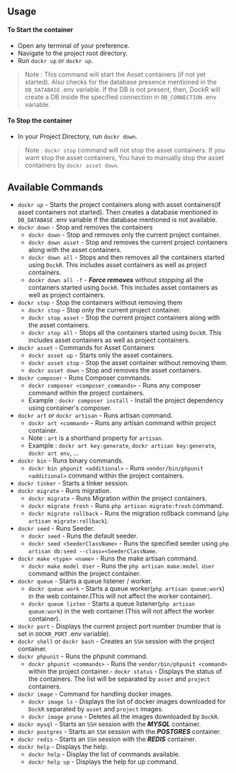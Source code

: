 ## Usage

#### To Start the container
- Open any terminal of your preference.
- Navigate to the project root directory.
- Run `dockr up` or `dockr up`.

> Note : This command will start the Asset containers (if not yet started). Also checks for the database presence mentioned in the `DB_DATABASE` .env variable. If the DB is not present, then, DockR will create a DB inside the specified connection in `DB_CONNECTION` .env variable.

#### To Stop the container
- In your Project Directory, run `dockr down`.

> Note : `dockr stop` command will not stop the asset containers. If you want stop the asset containers, You have to manually stop the asset containers by `dockr asset down`.

## Available Commands

- `dockr up` - Starts the project containers along with asset containers(if asset containers not started). Then creates a database mentioned in `DB_DATABASE` .env variable if the database mentioned is not available.
- `dockr down` - Stop and removes the containers
    - `dockr down` - Stop and removes only the current project container.
    - `dockr down asset` - Stop and removes the current project containers along with the asset containers.
    - `dockr down all` - Stops and then removes all the containers started using `DockR`. This includes asset containers as well as project containers.
    - `dockr down all -f` - ***Force removes*** without *stopping* all the containers started using `DockR`. This includes asset containers as well as project containers.
- `dockr stop` - Stop the containers without removing them
    - `dockr stop` - Stop only the current project container.
    - `dockr stop asset` - Stop the current project containers along with the asset containers.
    - `dockr stop all` - Stops all the containers started using `DockR`. This includes asset containers as well as project containers.
- `dockr asset` - Commands for Asset Containers
    - `dockr asset up` - Starts only the asset containers.
    - `dockr asset stop` - Stop the asset container without removing them.
    - `dockr asset down` - Stop and removes the asset containers.
- `dockr composer` - Runs Composer commands.
    - `dockr composer <composer_commands>` - Runs any composer command within the project containers.
    - Example : `dockr composer install` - Install the project dependency using container's composer.
- `dockr art` or `dockr artisan` - Runs artisan command.
    - `dockr art <command>` -  Runs any artisan command within project container.
    - Note : `art` is a shorthand property for `artisan`.
    - Example : `dockr art key:generate`, `dockr artisan key:generate`, `dockr art env`, ...
- `dockr bin` - Runs binary commands.
    - `dockr bin phpunit <additional>` - Runs `vendor/bin/phpunit <additional>` command within the project containers.
- `dockr tinker` - Starts a tinker session.
- `dockr migrate` - Runs migration.
    - `dockr migrate` - Runs Migration within the project containers.
    - `dockr migrate fresh` - Runs `php artisan migrate:fresh` command.
    - `dockr migrate rollback` - Runs the migration rollback command (`php artisan migrate:rollback`).
- `dockr seed` - Runs Seeder.
    - `dockr seed` - Runs the default seeder.
    - `dockr seed <SeederClassName>` - Runs the specified seeder using `php artisan db:seed --class=<SeederClassName`.
- `dockr make <type> <name>` - Runs the make artisan command.
    - `dockr make model User` - Runs the `php artisan make:model User` command within the project container.
- `dockr queue` - Starts a queue listener / worker.
    - `dockr queue work` - Starts a queue worker(`php artisan queue:work`) in the web container.(This will not affect the worker container).
    - `dockr queue listen` - Starts a queue listener(`php artisan queue:work`) in the web container.(This will not affect the worker container).
- `dockr port` - Displays the current project port number (number that is set in `DOCKR_PORT` .env variable).
- `dockr shell` or `dockr bash` - Creates an `SSH` session with the project container.
- `dockr phpunit` - Runs the phpunit command.
    - `dockr phpunit <commands>` - Runs the `vendor/bin/phpunit <command>` within the project container.- `dockr status` - Displays the status of the containers. The list will be separated by `asset` and `project` containers.
- `dockr image` - Command for handling docker images.
  - `dockr image ls` - Displays the list of docker images downloaded for `DockR` separated by `asset` and `project` images.
  - `dockr image prune` - Deletes all the images downloaded by `DockR`.
- `dockr mysql` - Starts an `SSH` session with the ***MYSQL*** container.
- `dockr postgres` - Starts an `SSH` session with the ***POSTGRES*** container.
- `dockr redis` - Starts an `SSH` session with the ***REDIS*** container.
- `dockr help` - Displays the help.
    - `dockr help` - Display the list of commands available.
    - `dockr help up` - Displays the help for up command.








